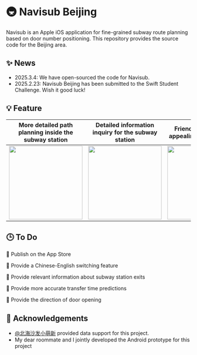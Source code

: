 # 🚇 Navisub Beijing

Navisub is an Apple iOS application for fine-grained subway route planning based on door number positioning. This repository provides the source code for the Beijing area.

## ✨ News
- 2025.3.4: We have open-sourced the code for Navisub.
- 2025.2.23: Navisub Beijing has been submitted to the Swift Student Challenge. Wish it good luck!

## 💡 Feature

| More detailed path planning inside the subway station | Detailed information inquiry for the subway station | Friendly and visually appealing user interface |
|---|---|---|
| <div style="text-align:center;"><img src="https://s2.loli.net/2025/03/04/mKRXcxkdB3ipqlt.png" width="200"/></div> | <div style="text-align:center;"><img src="https://s2.loli.net/2025/03/04/9AtyRkri64OfUv1.png" width="200"/></div> | <div style="text-align:center;"><img src="https://s2.loli.net/2025/03/04/nQy6Ea1ZbhAwL3V.png" width="200"/></div> |

## 🕒 To Do
🔲 Publish on the App Store

🔲 Provide a Chinese-English switching feature

🔲 Provide relevant information about subway station exits

🔲 Provide more accurate transfer time predictions

🔲 Provide the direction of door opening

## 🤝 Acknowledgements

- [@北海沙发小萌新](https://weibo.com/u/3179035790) provided data support for this project.
- My dear roommate and I jointly developed the Android prototype for this project